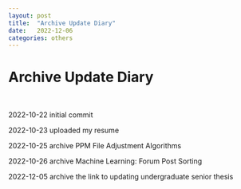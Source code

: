 ```yaml
---
layout: post
title:  "Archive Update Diary"
date:   2022-12-06
categories: others
---
```

<h1>Archive Update Diary</h1>

<br />

<p>2022-10-22 initial commit</p>

<p>2022-10-23 uploaded my resume</p>

<p>2022-10-25 archive PPM File Adjustment Algorithms</p>

<p>2022-10-26 archive Machine Learning: Forum Post Sorting</p>

<p>2022-12-05 archive the link to updating undergraduate senior thesis</p>

<br />



